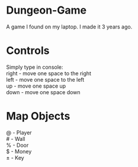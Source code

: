 # Dungeon-Game
A game I found on my laptop. I made it 3 years ago.

# Controls <br>

Simply type in console: <br>
right - move one space to the right <br>
left - move one space to the left <br>
up - move one space up <br>
down - move one space down <br>

# Map Objects <br>
@ - Player <br>
\# - Wall <br>
% - Door <br>
$ - Money <br>
± - Key <br>
